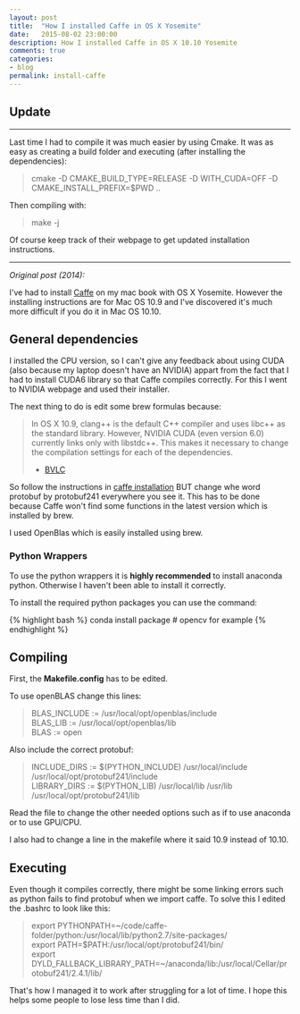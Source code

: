 ```yaml
---
layout: post
title:  "How I installed Caffe in OS X Yosemite"
date:   2015-08-02 23:00:00
description: How I installed Caffe in OS X 10.10 Yosemite
comments: true
categories:
- blog
permalink: install-caffe
---
```


## Update

-------------

Last time I had to compile it was much easier by using Cmake. It was as easy as creating a build folder and executing (after installing the dependencies):

> cmake -D CMAKE_BUILD_TYPE=RELEASE -D WITH_CUDA=OFF -D CMAKE_INSTALL_PREFIX=$PWD ..

Then compiling with:

> make -j

Of course keep track of their webpage to get updated installation instructions.

-------------

*Original post (2014):*

I've had to install [Caffe](http://caffe.berkeleyvision.org) on my mac book with OS X Yosemite. However the installing instructions are for Mac OS 10.9 and I've discovered it's much more difficult if you do it in Mac OS 10.10.

## General dependencies

I installed the CPU version, so I can't give any feedback about using CUDA (also because my laptop doesn't have an NVIDIA) appart from the fact that I had to install CUDA6 library so that Caffe compiles correctly. For this I went to NVIDIA webpage and used their installer.

The next thing to do is edit some brew formulas because:

> In OS X 10.9, clang++ is the default C++ compiler and uses libc++ as the standard library. However, NVIDIA CUDA (even version 6.0) currently links only with libstdc++. This makes it necessary to change the compilation settings for each of the dependencies.
> - [BVLC](http://caffe.berkeleyvision.org)

So follow the instructions in [caffe installation](http://caffe.berkeleyvision.org/installation.html) BUT change whe word protobuf by protobuf241 everywhere you see it. This has to be done because Caffe won't find some functions in the latest version which is installed by brew.

I used OpenBlas which is easily installed using brew.

### Python Wrappers

To use the python wrappers it is **highly recommended** to install anaconda python. Otherwise I haven't been able to install it correctly.

To install the required python packages you can use the command:

{% highlight bash %}
conda install package # opencv for example
{% endhighlight %}

## Compiling

First, the **Makefile.config** has to be edited. 

To use openBLAS change this lines:

> BLAS_INCLUDE := /usr/local/opt/openblas/include<br>
> BLAS_LIB := /usr/local/opt/openblas/lib<br>
> BLAS := open

Also include the correct protobuf:

> INCLUDE_DIRS := $(PYTHON_INCLUDE) /usr/local/include /usr/local/opt/protobuf241/include <br>
> LIBRARY_DIRS := $(PYTHON_LIB) /usr/local/lib /usr/lib /usr/local/opt/protobuf241/lib

Read the file to change the other needed options such as if to use anaconda or to use GPU/CPU.

I also had to change a line in the makefile where it said 10.9 instead of 10.10.

## Executing
Even though it compiles correctly, there might be some linking errors such as python fails to find protobuf when we import caffe. To solve this I edited the .bashrc to look like this:

> export PYTHONPATH=~/code/caffe-folder/python:/usr/local/lib/python2.7/site-packages/ <br>
> export PATH=$PATH:/usr/local/opt/protobuf241/bin/ <br>
> export DYLD_FALLBACK_LIBRARY_PATH=~/anaconda/lib:/usr/local/Cellar/protobuf241/2.4.1/lib/

That's how I managed it to work after struggling for a lot of time. I hope this helps some people to lose less time than I did.

